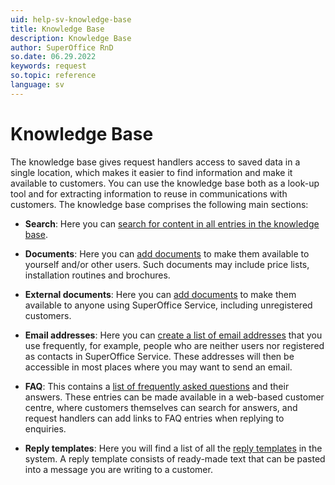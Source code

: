```yaml
---
uid: help-sv-knowledge-base
title: Knowledge Base
description: Knowledge Base
author: SuperOffice RnD
so.date: 06.29.2022
keywords: request
so.topic: reference
language: sv
---
```


# Knowledge Base

The knowledge base gives request handlers access to saved data in a single location, which makes it easier to find information and make it available to customers. You can use the knowledge base both as a look-up tool and for extracting information to reuse in communications with customers. The knowledge base comprises the following main sections:

* **Search**: Here you can [search for content in all entries in the knowledge base][1].

* **Documents**: Here you can [add documents][2] to make them available to yourself and/or other users. Such documents may include price lists, installation routines and brochures.

* **External documents**: Here you can [add documents][3] to make them available to anyone using SuperOffice Service, including unregistered customers.

* **Email addresses**: Here you can [create a list of email addresses][4] that you use frequently, for example, people who are neither users nor registered as contacts in SuperOffice Service. These addresses will then be accessible in most places where you may want to send an email.

* **FAQ**: This contains a [list of frequently asked questions][5] and their answers. These entries can be made available in a web-based customer centre, where customers themselves can search for answers, and request handlers can add links to FAQ entries when replying to enquiries.

* **Reply templates**: Here you will find a list of all the [reply templates][6] in the system. A reply template consists of ready-made text that can be pasted into a message you are writing to a customer.

<!-- Referenced links -->
[1]: ../../../search-options/learn/in-service/search-kb.md
[2]: ../../../document/learn/in-service/index.md
[3]: ../external-document.md
[5]: ../../../faq/learn/index.md
[6]: ../../../service/reply-templates/index.md
[4]: ../../../email/service/learn/kb-aliases/index.md

<!-- Referenced images -->

